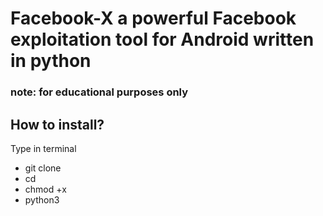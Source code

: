 <h1>Facebook-X a powerful Facebook exploitation tool for Android written in python</h1>
<h3>note: for educational purposes only</h3>

<h2>How to install?</h2>
<p>Type in terminal</p>
<ul>

<li>git clone </li>
<li>cd </li>
<li>chmod +x</li>
<li>python3 </li>

</ul>